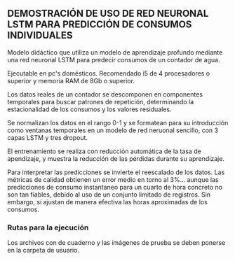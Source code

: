 ﻿## DEMOSTRACIÓN DE USO DE RED NEURONAL LSTM PARA PREDICCIÓN DE CONSUMOS INDIVIDUALES

Modelo didáctico que utiliza un modelo de aprendizaje profundo mediante una red neuronal LSTM para predecir consumos de un contador de agua.

Ejecutable en pc's domésticos. Recomendado i5 de 4 procesadores o superior y memoria RAM de 8Gb o superior.

Los datos reales de un contador se descomponen en componentes temporales para buscar patrones de repetición, determinando la estacionalidad de los consumos y los valores residuales.

Se normalizan los datos en el rango 0-1 y se formatean para su introducción como ventanas temporales en un modelo de red neruonal sencillo, con 3 capas LSTM y tres dropout.

El entrenamiento se realiza con reducción automática de la tasa de apendizaje, y muestra la reducción de las pérdidas durante su aprendizaje.

Para interpretar las predicciones se invierte el reescalado de los datos. Las métricas de calidad obtienen un error medio en torno al 3%... aunque las predicciones de consumo instantaneo para un cuarto de hora concreto no son tan fiables, debido al uso de un conjunto limitado de registros. Sin embargo, sí ajustan de manera efectiva las horas aproximadas de los consumos.

### Rutas para la ejecución

Los archivos con de cuaderno y las imágenes de prueba se deben ponerse en la carpeta de usuario.

